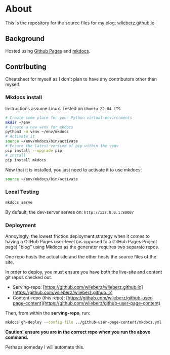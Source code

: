 # About

This is the repository for the source files for my blog:
[wlieberz.github.io](https://wlieberz.github.io)

## Background

Hosted using [Github Pages](https://pages.github.com/) and [mkdocs](https://www.mkdocs.org/).

## Contributing

Cheatsheet for myself as I don't plan to have any contributors other than myself.

### Mkdocs install

Instructions assume Linux. Tested on `Ubuntu 22.04 LTS`.

```sh
# Create some place for your Python virtual-environments
mkdir ~/env
# Create a new venv for mkdocs
python3 -m venv ~/env/mkdocs
# Activate it
source ~/env/mkdocs/bin/activate
# Ensure the latest version of pip within the venv
pip install --upgrade pip
# Install 
pip install mkdocs
```

Now that it is installed, you just need to activate it to use mkdocs:

```sh
source ~/env/mkdocs/bin/activate
```

### Local Testing

```sh
mkdocs serve
```

By default, the dev-server serves on: `http://127.0.0.1:8000/`

### Deployment

Annoyingly, the lowest friction deployment strategy when it comes to having
a GitHub Pages user-level (as opposed to a GitHub Pages Project page) "blog" 
using Mkdocs as the generator requires two separate repos. 

One repo hosts the actual site and the other hosts the source files of the site.

In order to deploy, you must ensure you have both the live-site and content
git repos checked out. 

- Serving-repo: [https://github.com/wlieberz/wlieberz.github.io](https://github.com/wlieberz/wlieberz.github.io)
- Content-repo (this repo): [https://github.com/wlieberz/github-user-page-content](https://github.com/wlieberz/github-user-page-content)

Then, from within the **serving-repo**, run:

```sh
mkdocs gh-deploy --config-file ../github-user-page-content/mkdocs.yml --remote-branch master
```
**Caution! ensure you are in the correct repo when you run the above command.**

Perhaps someday I will automate this.